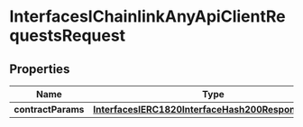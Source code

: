 

# InterfacesIChainlinkAnyApiClientRequestsRequest


## Properties

| Name | Type | Description | Notes |
|------------ | ------------- | ------------- | -------------|
|**contractParams** | [**InterfacesIERC1820InterfaceHash200ResponseResult**](InterfacesIERC1820InterfaceHash200ResponseResult.md) |  |  |



